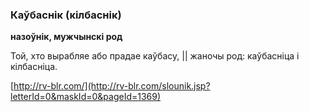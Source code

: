 ### Каўбаснік (кілбаснік)
**назоўнік, мужчынскі род**

Той, хто вырабляе або прадае каўбасу, || жаночы род: каўбасніца і кілбасніца.

<a rel="author">[http://rv-blr.com/](http://rv-blr.com/slounik.jsp?letterId=0&maskId=0&pageId=1369)</a>
